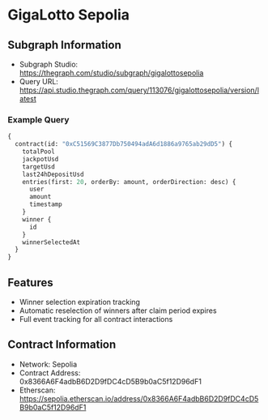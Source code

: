 # GigaLotto Sepolia

## Subgraph Information

- Subgraph Studio: https://thegraph.com/studio/subgraph/gigalottosepolia
- Query URL: https://api.studio.thegraph.com/query/113076/gigalottosepolia/version/latest

### Example Query

```graphql
{
  contract(id: "0xC51569C3877Db750494adA6d1886a9765ab29dD5") {
    totalPool
    jackpotUsd
    targetUsd
    last24hDepositUsd
    entries(first: 20, orderBy: amount, orderDirection: desc) {
      user
      amount
      timestamp
    }
    winner {
      id
    }
    winnerSelectedAt
  }
}
```

## Features

- Winner selection expiration tracking
- Automatic reselection of winners after claim period expires
- Full event tracking for all contract interactions

## Contract Information

- Network: Sepolia
- Contract Address: 0x8366A6F4adbB6D2D9fDC4cD5B9b0aC5f12D96dF1
- Etherscan: https://sepolia.etherscan.io/address/0x8366A6F4adbB6D2D9fDC4cD5B9b0aC5f12D96dF1
